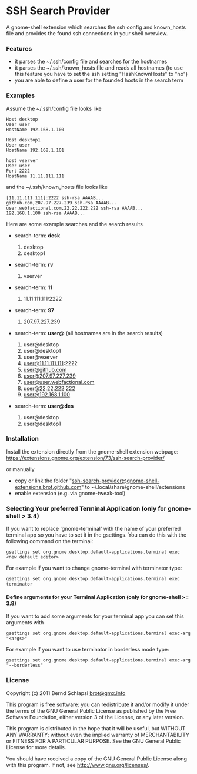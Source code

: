 SSH Search Provider
=====================
A gnome-shell extension which searches the ssh config and known_hosts file and provides the found ssh connections in your shell overview.

### Features

 * it parses the ~/.ssh/config file and searches for the hostnames
 * it parses the ~/.ssh/known_hosts file and reads all hostnames (to use this feature you have to set the ssh setting "HashKnownHosts" to "no")
 * you are able to define a user for the founded hosts in the search term

### Examples

Assume the ~/.ssh/config file looks like

    Host desktop
    User user
    HostName 192.168.1.100
    
    Host desktop1
    User user
    HostName 192.168.1.101

    host vserver
    User user
    Port 2222
    HostName 11.11.111.111
    
and the ~/.ssh/known_hosts file looks like

    [11.11.111.111]:2222 ssh-rsa AAAAB...
    github.com,207.97.227.239 ssh-rsa AAAAB...
    user.webfactional.com,22.22.222.222 ssh-rsa AAAAB...
    192.168.1.100 ssh-rsa AAAAB...

Here are some example searches and the search results

 * search-term: **desk**
   1. desktop
   2. desktop1
   
 * search-term: **rv**
   1. vserver
   
 * search-term: **11**
   1. 11.11.111.111:2222
   
 * search-term: **97**
   1. 207.97.227.239
   
 * search-term: **user@** (all hostnames are in the search results)
   1. user@desktop
   2. user@desktop1
   3. user@vserver
   4. user@11.11.111.111:2222
   5. user@github.com
   6. user@207.97.227.239
   7. user@user.webfactional.com
   8. user@22.22.222.222
   9. user@192.168.1.100

 * search-term: **user@des**
   1. user@desktop
   2. user@desktop1

### Installation
Install the extension directly from the gnome-shell extension webpage:
https://extensions.gnome.org/extension/73/ssh-search-provider/

or manually

 * copy or link the folder "ssh-search-provider@gnome-shell-extensions.brot.github.com" to ~/.local/share/gnome-shell/extensions
 * enable extension (e.g. via gnome-tweak-tool)

### Selecting Your preferred Terminal Application (only for gnome-shell > 3.4)
If you want to replace 'gnome-terminal' with the name of your preferred terminal app so you have to set it in the gsettings. You can do this with the following command on the terminal:

    gsettings set org.gnome.desktop.default-applications.terminal exec <new default editor>
    
For example if you want to change gnome-terminal with terminator type:

    gsettings set org.gnome.desktop.default-applications.terminal exec terminator

#### Define arguments for your Terminal Application (only for gnome-shell >= 3.8)
If you want to add some arguments for your terminal app you can set this arguments with

    gsettings set org.gnome.desktop.default-applications.terminal exec-arg "<args>"

For example if you want to use terminator in borderless mode type:

    gsettings set org.gnome.desktop.default-applications.terminal exec-arg "--borderless"

### License
Copyright (c) 2011 Bernd Schlapsi <brot@gmx.info>

This program is free software: you can redistribute it and/or modify
it under the terms of the GNU General Public License as published by
the Free Software Foundation, either version 3 of the License, or
any later version.

This program is distributed in the hope that it will be useful,
but WITHOUT ANY WARRANTY; without even the implied warranty of
MERCHANTABILITY or FITNESS FOR A PARTICULAR PURPOSE.  See the
GNU General Public License for more details.

You should have received a copy of the GNU General Public License
along with this program.  If not, see <http://www.gnu.org/licenses/>.
